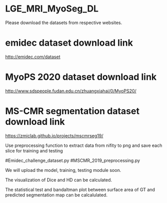 # LGE_MRI_MyoSeg_DL
Please download the datasets from respective websites. 
# emidec dataset download link
http://emidec.com/dataset 

# MyoPS 2020 dataset download link
http://www.sdspeople.fudan.edu.cn/zhuangxiahai/0/MyoPS20/

# MS-CMR segmentation dataset download link
https://zmiclab.github.io/projects/mscmrseg19/

Use preprocessing function to extract data from nifity to png and save each slice for training and testing

#Emidec_challenge_dataset.py
#MSCMR_2019_preprocessing.py

We will upload the model, training, testing module soon.

The visualization of Dice and HD can be calculated.

The statistical test and bandaltman plot between surface area of GT and predicted segmentation map can be calcalulated.
